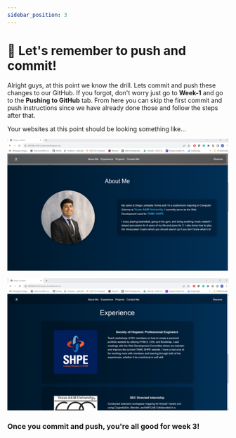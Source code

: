 ```yaml
---
sidebar_position: 3
---
```


# 🫸 Let's remember to push and commit!

Alright guys, at this point we know the drill. Lets commit and push these changes to our GitHub. If you forgot, don't worry just go to **Week-1** and go to the **Pushing to GitHub** tab. From here you can skip the first commit and push instructions since we have already done those and follow the steps after that.

Your websites at this point should be looking something like...

![How your website should look after week 3 (about)](/img/new-pw/week-3-about.png)

![How your website should look after week 3 (experience)](/img/new-pw/week-3-experience.png)

### Once you commit and push, you're all good for week 3!